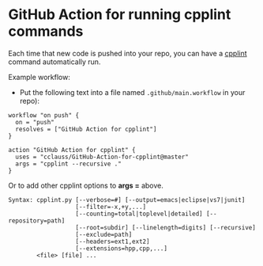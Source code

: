 # GitHub Action for running cpplint commands

Each time that new code is pushed into your repo, you can have a [cpplint](https://github.com/cpplint/cpplint) command automatically run.

Example workflow:
* Put the following text into a file named `.github/main.workflow` in your repo):
```hcl
workflow "on push" {
  on = "push"
  resolves = ["GitHub Action for cpplint"]
}

action "GitHub Action for cpplint" {
  uses = "cclauss/GitHub-Action-for-cpplint@master"
  args = "cpplint --recursive ."
}
```
Or to add other cpplint options to __args =__ above.
```
Syntax: cpplint.py [--verbose=#] [--output=emacs|eclipse|vs7|junit]
                   [--filter=-x,+y,...]
                   [--counting=total|toplevel|detailed] [--repository=path]
                   [--root=subdir] [--linelength=digits] [--recursive]
                   [--exclude=path]
                   [--headers=ext1,ext2]
                   [--extensions=hpp,cpp,...]
        <file> [file] ...
```
